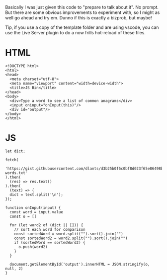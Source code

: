 Basically I was just given this code to "prepare to talk about it". No prompt. But there are some obvious improvements to experiment with, so I might as well go ahead and try em. Dunno if this is exactly a bizprob, but maybe!

Tip, if you use a copy of the template folder and are using vscode, you can use the Live Server plugin to do a now frills hot-reload of these files.

# HTML
```
<!DOCTYPE html>
<html>
<head>
  <meta charset="utf-8">
  <meta name="viewport" content="width=device-width">
  <title>JS Bin</title>
</head>
<body>
  <div>Type a word to see a list of common anagrams</div>
  <input oninput="onInput(this)"/>
  <div id="output"/>
</body>
</html>
```

# JS
```
let dict;

fetch(
  'https://gist.githubusercontent.com/dlants/d3b25b0f6c0bf8d023f65e86498bf9e6/raw/b310b5aff00f62f5073b3b8d366f5a639aa88ee3/3000-words.txt'
).then(
  (res) => res.text()
).then(
  (text) => {
  dict = text.split('\n');
});

function onInput(input) {
  const word = input.value
  const o = []

  for (let word2 of (dict || [])) {
    // sort each word for comparison
    const sortedWord = word.split("").sort().join("")
    const sortedWord2 = word2.split("").sort().join("")
    if (sortedWord == sortedWord2) {
      o.push(word2)
    }
  }

  document.getElementById('output').innerHTML = JSON.stringify(o, null, 2)
}
```